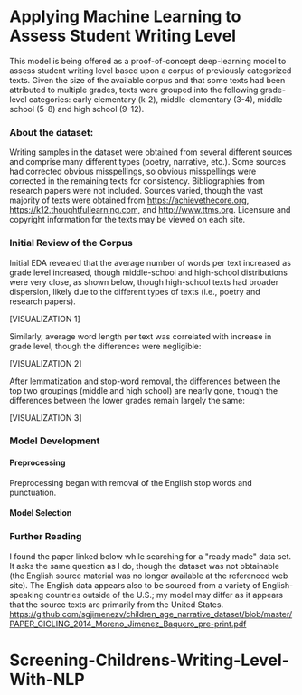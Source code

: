 # Applying Machine Learning to Assess Student Writing Level

This model is being offered as a proof-of-concept deep-learning model to assess student writing level based upon a corpus of previously categorized texts. Given the size of the available corpus and that some texts had been attributed to multiple grades, texts were grouped into the following grade-level categories: early elementary (k-2), middle-elementary (3-4), middle school (5-8) and high school (9-12). 

### About the dataset:

Writing samples in the dataset were obtained from several different sources and comprise many different types (poetry, narrative, etc.). Some sources had corrected obvious misspellings, so obvious misspellings were corrected in the remaining texts for consistency. Bibliographies from research papers were not included.  Sources varied, though the vast majority of texts were obtained from https://achievethecore.org, https://k12.thoughtfullearning.com, and http://www.ttms.org. Licensure and copyright information for the texts may be viewed on each site. 

###  Initial Review of the Corpus

Initial EDA revealed that the average number of words per text increased as grade level increased, though middle-school and high-school distributions were very close, as shown below, though high-school texts had broader dispersion, likely due to the different types of texts (i.e., poetry and research papers). 

[VISUALIZATION 1]

Similarly, average word length per text was correlated with increase in grade level, though the differences were negligible: 

[VISUALIZATION 2]

After lemmatization and stop-word removal, the differences between the top two groupings (middle and high school) are nearly gone, though the differences between the lower grades remain largely the same:

[VISUALIZATION 3]

### Model Development

#### Preprocessing

Preprocessing began with removal of the English stop words and punctuation. 


#### Model Selection



### Further Reading

I found the paper linked below while searching for a "ready made" data set. It asks the same question as I do, though the dataset was not obtainable (the English source material was no longer available at the referenced web site). The English data appears also to be sourced from a variety of English-speaking countries outside of the U.S.; my model may differ as it appears that the source texts are primarily from the United States.  https://github.com/sgjimenezv/children_age_narrative_dataset/blob/master/PAPER_CICLING_2014_Moreno_Jimenez_Baquero_pre-print.pdf

# Screening-Childrens-Writing-Level-With-NLP
